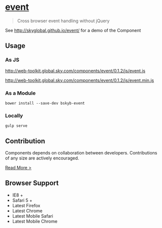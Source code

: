 [event](http://skyglobal.github.io/event/) 
========================

> Cross browser event handling without jQuery

See http://skyglobal.github.io/event/ for a demo of the Component

## Usage

### As JS

http://web-toolkit.global.sky.com/components/event/0.1.2/js/event.js

http://web-toolkit.global.sky.com/components/event/0.1.2/js/event.min.js

### As a Module

`bower install --save-dev bskyb-event`

### Locally

`gulp serve`

## Contribution

Components depends on collaboration between developers. Contributions of any size are actively encouraged.

[Read More >](CONTRIBUTING.md)

## Browser Support

 * IE8 +
 * Safari 5 +
 * Latest Firefox
 * Latest Chrome
 * Latest Mobile Safari
 * Latest Mobile Chrome
